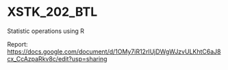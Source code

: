 # XSTK_202_BTL
Statistic operations using R

Report:
https://docs.google.com/document/d/1OMy7iR12rIUjDWgWJzvULKhtC6aJ8cx_CcAzpaRkv8c/edit?usp=sharing
